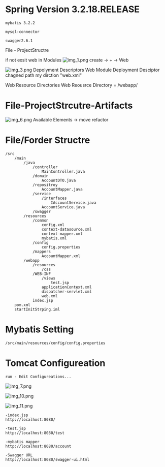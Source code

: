 # Spring Version 3.2.18.RELEASE

    mybatis 3.2.2

    mysql-connector

    swagger2.6.1

File - ProjectStructre

if not exsit web in Modules
![img_1.png](img_1.png)
create -> + -> Web

![img_3.png](img_3.png)
Depolyment Descriptors Web Module Deployment Desciptor chagned path my dirction "web.xml"

Web Resource Directories Web Reousrce Directory = /webapp/

# File-ProjectStrcutre-Artifacts

![img_6.png](img_6.png)
Available Elements -> <output root> move refactor

# File/Forder Structre

    /src
        /main
            /java
                /controller
                    MainController.java
                /domain
                    AccountDTO.java
                /repositroy
                    AccountMapper.java
                /service
                    /interfaces
                        IAccountService.java
                    AccountService.java
                /swagger
            /resources
                /common
                    config.xml
                    context-datasource.xml
                    context-mapper.xml
                    mybatis.xml
                /config
                    config.properties
                /mappers
                    AccountMapper.xml
            /webapp
                /resources
                    /css
                /WEB-INF
                    /views
                        test.jsp
                    applicationContext.xml
                    dispatcher-servlet.xml
                    web.xml
                index.jsp
        pom.xml
        startInitStrping.iml

# Mybatis Setting

    /src/main/resources/config/config.properties

# Tomcat Configureation

    run - Edit Configureations...

![img_7.png](img_7.png)

![img_10.png](img_10.png)

![img_11.png](img_11.png)

    -index.jsp
    http://localhost:8080/

    -test.jsp
    http://localhost:8080/test
    
    -mybatis mapper
    http://localhost:8080/account

    -Swagger URL
    http://localhost:8080/swagger-ui.html